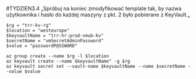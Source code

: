 #TYDZIEN3.4 „Spróbuj na koniec zmodyfikować template tak, by nazwa użytkownika i hasło do każdej maszyny z pkt. 2 było pobierane z KeyVault.„

```
$rg = "trr-kv-rg"
$location = "westeurope"
$keyvaultName = "trr-hr-prod-vmub-kv"
$secretName = "vmSecretAdminPassword"
$value = "passwordP@SSWORD"

az group create --name $rg -l $location
az keyvault create --name $keyvaultName" -g $rg
az keyvault secret set --vault-name $keyvaultName --name $secretName --value $value

```
